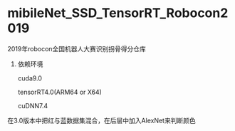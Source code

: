 # mibileNet_SSD_TensorRT_Robocon2019
2019年robocon全国机器人大赛识别拐骨得分仓库



1. 依赖环境

   cuda9.0

   tensorRT4.0(ARM64 or X64)

   cuDNN7.4

在3.0版本中把红与蓝数据集混合，在后层中加入AlexNet来判断颜色
